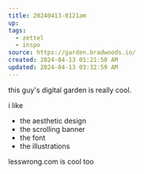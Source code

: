 ```yaml
---
title: 20240413-0121am
up: 
tags:
  - zettel
  - inspo
source: https://garden.bradwoods.io/
created: 2024-04-13 01:21:50 AM
updated: 2024-04-13 03:32:59 AM
---
```


this guy's digital garden is really cool. 

i like
- the aesthetic design
- the scrolling banner 
- the font 
- the illustrations

lesswrong.com is cool too 